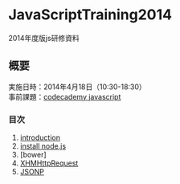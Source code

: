 JavaScriptTraining2014
======================
2014年度版js研修資料

## 概要
実施日時：2014年4月18日（10:30-18:30）  
事前課題：[codecademy javascript](http://www.codecademy.com/ja/tracks/javascript)


### 目次
1. [introduction](https://github.com/kojikita/JavaScriptTraining2014/wiki/introduction)
2. [install node.js](https://github.com/kojikita/JavaScriptTraining2014/wiki/install-node.js)
3. [bower]
4. [XHMHttpRequest](https://github.com/kojikita/JavaScriptTraining2014/wiki/XHMHttpRequest)
5. [JSONP](https://github.com/kojikita/JavaScriptTraining2014/wiki/JSONP)
